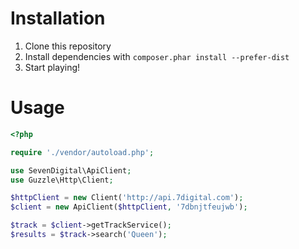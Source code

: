 Installation
============

1. Clone this repository
2. Install dependencies with `composer.phar install --prefer-dist`
3. Start playing!

Usage
=====

```php
<?php

require './vendor/autoload.php';

use SevenDigital\ApiClient;
use Guzzle\Http\Client;

$httpClient = new Client('http://api.7digital.com');
$client = new ApiClient($httpClient, '7dbnjtfeujwb');

$track = $client->getTrackService();
$results = $track->search('Queen');
```
